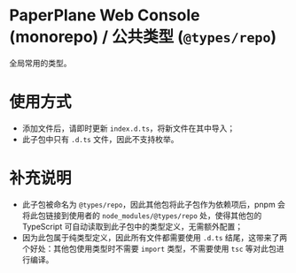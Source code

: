 # PaperPlane Web Console (monorepo) / 公共类型 (`@types/repo`)

全局常用的类型。

# 使用方式

- 添加文件后，请即时更新 `index.d.ts`，将新文件在其中导入；
- 此子包中只有 `.d.ts` 文件，因此不支持枚举。

# 补充说明

- 此子包被命名为 `@types/repo`，因此其他包将此子包作为依赖项后，pnpm 会将此包链接到使用者的 `node_modules/@types/repo` 处，使得其他包的 TypeScript 可自动读取到此子包中的类型定义，无需额外配置；
- 因为此包属于纯类型定义，因此所有文件都需要使用 `.d.ts` 结尾，这带来了两个好处：其他包使用类型时不需要 `import` 类型，不需要使用 `tsc` 等对此包进行编译。
